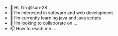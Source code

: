 - 👋 Hi, I’m @sun-28
- 👀 I’m interested in software and web development
- 🌱 I’m currently learning java and java scripts
- 💞️ I’m looking to collaborate on ...
- 📫 How to reach me ...

<!---
sun-28/sun-28 is a ✨ special ✨ repository because its `README.md` (this file) appears on your GitHub profile.
You can click the Preview link to take a look at your changes.
--->
